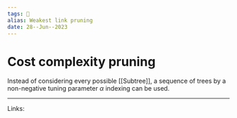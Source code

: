 ```yaml
---
tags: 🌱
alias: Weakest link pruning
date: 28--Jun--2023
---
```


# Cost complexity pruning
Instead of considering every possible [[Subtree]], a sequence of trees by a non-negative tuning parameter $\alpha$ indexing can be used.

---
Links: 
